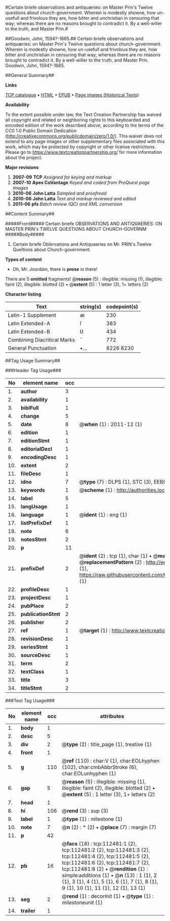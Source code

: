 #Certain briefe observations and antiquæries: on Master Prin's Twelve questions about church-government. Wherein is modestly showne, how un-usefull and frivolous they are, how bitter and unchristian in censuring that way; whereas there are no reasons brought to contradict it. By a well-willer to the truth, and Master Prin.#

##Goodwin, John, 1594?-1665.##
Certain briefe observations and antiquæries: on Master Prin's Twelve questions about church-government. Wherein is modestly showne, how un-usefull and frivolous they are, how bitter and unchristian in censuring that way; whereas there are no reasons brought to contradict it. By a well-willer to the truth, and Master Prin.
Goodwin, John, 1594?-1665.

##General Summary##

**Links**

[TCP catalogue](http://www.ota.ox.ac.uk/tcp/)  • 
[HTML](http://tei.it.ox.ac.uk/tcp/Texts-HTML/free/A91/A91875.html)  • 
[EPUB](http://tei.it.ox.ac.uk/tcp/Texts-EPUB/free/A91/A91875.epub) • 
[Page images (Historical Texts)](https://historicaltexts.jisc.ac.uk/eebo-99860361e)

**Availability**

To the extent possible under law, the Text Creation Partnership has waived all copyright and related or neighboring rights to this keyboarded and encoded edition of the work described above, according to the terms of the CC0 1.0 Public Domain Dedication (http://creativecommons.org/publicdomain/zero/1.0/). This waiver does not extend to any page images or other supplementary files associated with this work, which may be protected by copyright or other license restrictions. Please go to https://www.textcreationpartnership.org/ for more information about the project.

**Major revisions**

1. __2007-09__ __TCP__ *Assigned for keying and markup*
1. __2007-10__ __Apex CoVantage__ *Keyed and coded from ProQuest page images*
1. __2010-06__ __John Latta__ *Sampled and proofread*
1. __2010-06__ __John Latta__ *Text and markup reviewed and edited*
1. __2011-06__ __pfs__ *Batch review (QC) and XML conversion*

##Content Summary##

#####Front#####
Certain briefe OBSERVATIONS AND ANTIQƲAERIES: ON MASTER PRIN's TWELVE QUESTIONS ABOUT CHURCH-GOVERNM
#####Body#####

1. Certain briefe Obſervations and Antiquaeries on Mr. PRIN's Twelve Queſtions about Church-government.

**Types of content**

  * Oh, Mr. Jourdain, there is **prose** in there!

There are 5 **omitted** fragments! 
 @__reason__ (5) : illegible: missing (1), illegible: faint (2), illegible: blotted (2)  •  @__extent__ (5) : 1 letter (3), 1+ letters (2)

**Character listing**


|Text|string(s)|codepoint(s)|
|---|---|---|
|Latin-1 Supplement|æ|230|
|Latin Extended-A|ſ|383|
|Latin Extended-B|Ʋ|434|
|Combining             Diacritical Marks|̄|772|
|General Punctuation|•…|8226 8230|

##Tag Usage Summary##

###Header Tag Usage###

|No|element name|occ|attributes|
|---|---|---|---|
|1.|__author__|3||
|2.|__availability__|1||
|3.|__biblFull__|1||
|4.|__change__|5||
|5.|__date__|8| @__when__ (1) : 2011-12 (1)|
|6.|__edition__|1||
|7.|__editionStmt__|1||
|8.|__editorialDecl__|1||
|9.|__encodingDesc__|1||
|10.|__extent__|2||
|11.|__fileDesc__|1||
|12.|__idno__|7| @__type__ (7) : DLPS (1), STC (3), EEBO-CITATION (1), PROQUEST (1), VID (1)|
|13.|__keywords__|1| @__scheme__ (1) : http://authorities.loc.gov/ (1)|
|14.|__label__|5||
|15.|__langUsage__|1||
|16.|__language__|1| @__ident__ (1) : eng (1)|
|17.|__listPrefixDef__|1||
|18.|__note__|6||
|19.|__notesStmt__|2||
|20.|__p__|11||
|21.|__prefixDef__|2| @__ident__ (2) : tcp (1), char (1)  •  @__matchPattern__ (2) : ([0-9\-]+):([0-9IVX]+) (1), (.+) (1)  •  @__replacementPattern__ (2) : http://eebo.chadwyck.com/downloadtiff?vid=$1&page=$2 (1), https://raw.githubusercontent.com/textcreationpartnership/Texts/master/tcpchars.xml#$1 (1)|
|22.|__profileDesc__|1||
|23.|__projectDesc__|1||
|24.|__pubPlace__|2||
|25.|__publicationStmt__|2||
|26.|__publisher__|2||
|27.|__ref__|1| @__target__ (1) : http://www.textcreationpartnership.org/docs/. (1)|
|28.|__revisionDesc__|1||
|29.|__seriesStmt__|1||
|30.|__sourceDesc__|1||
|31.|__term__|2||
|32.|__textClass__|1||
|33.|__title__|3||
|34.|__titleStmt__|2||


###Text Tag Usage###

|No|element name|occ|attributes|
|---|---|---|---|
|1.|__body__|1||
|2.|__desc__|5||
|3.|__div__|2| @__type__ (2) : title_page (1), treatise (1)|
|4.|__front__|1||
|5.|__g__|110| @__ref__ (110) : char:V (1), char:EOLhyphen (102), char:cmbAbbrStroke (6), char:EOLunhyphen (1)|
|6.|__gap__|5| @__reason__ (5) : illegible: missing (1), illegible: faint (2), illegible: blotted (2)  •  @__extent__ (5) : 1 letter (3), 1+ letters (2)|
|7.|__head__|1||
|8.|__hi__|106| @__rend__ (3) : sup (3)|
|9.|__label__|1| @__type__ (1) : milestone (1)|
|10.|__note__|7| @__n__ (2) : * (2)  •  @__place__ (7) : margin (7)|
|11.|__p__|42||
|12.|__pb__|16| @__facs__ (16) : tcp:112481:1 (2), tcp:112481:2 (2), tcp:112481:3 (2), tcp:112481:4 (2), tcp:112481:5 (2), tcp:112481:6 (2), tcp:112481:7 (2), tcp:112481:8 (2)  •  @__rendition__ (1) : simple:additions (1)  •  @__n__ (13) : 1 (1), 2 (1), 3 (1), 4 (1), 5 (1), 6 (1), 7 (1), 8 (1), 9 (1), 10 (1), 11 (1), 12 (1), 13 (1)|
|13.|__seg__|2| @__rend__ (1) : decorInit (1)  •  @__type__ (1) : milestoneunit (1)|
|14.|__trailer__|1||
